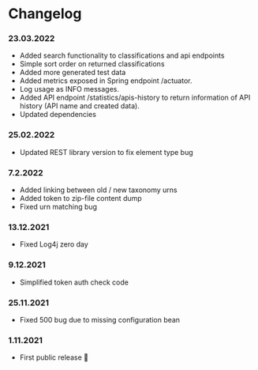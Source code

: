 Changelog
===

### 23.03.2022
 - Added search functionality to classifications and api endpoints
 - Simple sort order on returned classifications
 - Added more generated test data
 - Added metrics exposed in Spring endpoint /actuator. 
 - Log usage as INFO messages. 
 - Added API endpoint /statistics/apis-history to return information of API history (API name and created data).
 - Updated dependencies

### 25.02.2022
- Updated REST library version to fix element type bug

### 7.2.2022
- Added linking between old / new taxonomy urns
- Added token to zip-file content dump
- Fixed urn matching bug

### 13.12.2021
- Fixed Log4j zero day

### 9.12.2021
- Simplified token auth check code

### 25.11.2021
- Fixed 500 bug due to missing configuration bean

### 1.11.2021
- First public release 🎉